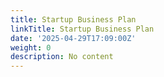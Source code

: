 ```yaml
---
title: Startup Business Plan
linkTitle: Startup Business Plan
date: '2025-04-29T17:09:00Z'
weight: 0
description: No content
---
```



